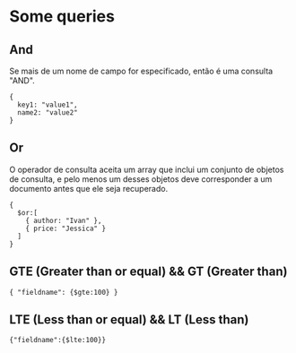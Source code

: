 # Some queries

## And

Se mais de um nome de campo for especificado, então é uma consulta "AND".

```
{
  key1: "value1",
  name2: "value2"
}
```

## Or

O operador de consulta aceita um array que inclui um conjunto de objetos de consulta, e pelo menos um desses objetos deve corresponder a um documento antes que ele seja recuperado.

```
{
  $or:[
    { author: "Ivan" },
    { price: "Jessica" }
  ]
}
```

## GTE (Greater than or equal) && GT (Greater than)

```
{ "fieldname": {$gte:100} }
```

## LTE (Less than or equal) && LT (Less than)

```
{"fieldname":{$lte:100}}
```
